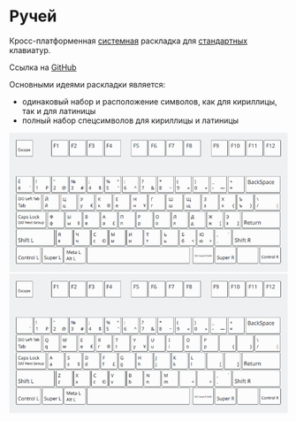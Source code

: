 # Ручей

Кросс-платформенная [системная](/layouts/software.md) раскладка для [стандартных](/dictionary.md#стандартная-клавиатура) клавиатур.

Ссылка на [GitHub](https://github.com/a-projects/ruchey)

Основными идеями раскладки является:
- одинаковый набор и расположение символов, как для кириллицы, так и для латиницы
- полный набор спецсимволов для кириллицы и латиницы

![](/assets/layouts/software/ruchey/ruchey-ru.png)
![](/assets/layouts/software/ruchey/ruchey-en.png)

